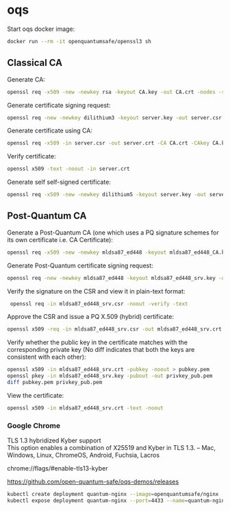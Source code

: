 # oqs


Start oqs docker image:
```bash
docker run --rm -it openquantumsafe/openssl3 sh
```

## Classical CA 
Generate CA:
```bash
openssl req -x509 -new -newkey rsa -keyout CA.key -out CA.crt -nodes -subj "/CN=Post-Quantum CA" -days 365
```

Generate certificate signing request:
```bash
openssl req -new -newkey dilithium3 -keyout server.key -out server.csr -nodes -subj "/CA=localhost" -addext "subjectAltName = DNS:localhost"
```

Generate certificate using CA:
```bash
openssl req -x509 -in server.csr -out server.crt -CA CA.crt -CAkey CA.key -days 365 -copy_extensions copy
```

Verify certificate:
```bash
openssl x509 -text -noout -in server.crt
```

Generate self self-signed certificate:
```bash
openssl req -x509 -new -newkey dilithium5 -keyout server.key -out server.crt -nodes -days 365 -subj "/CN=Post-Quantum CA"
```

## Post-Quantum CA
Generate a Post-Quantum CA (one which uses a PQ signature schemes for its own certificate i.e. CA Certificate):
```bash
openssl req -x509 -new -newkey mldsa87_ed448 -keyout mldsa87_ed448_CA.key -out mldsa87_ed448_CA.crt -nodes -subj "/CN= PQ test CA" -days 365 
```
Generate Post-Quantum certificate signing request:
```bash
openssl req -new -newkey mldsa87_ed448 -keyout mldsa87_ed448_srv.key -out mldsa87_ed448_srv.csr -nodes -subj "/CN=server"
```
Verify the signature on the CSR and view it in plain-text format:
```bash
 openssl req -in mldsa87_ed448_srv.csr -noout -verify -text
```
Approve the CSR and issue a PQ X.509 (hybrid) certificate:
```bash
openssl x509 -req -in mldsa87_ed448_srv.csr -out mldsa87_ed448_srv.crt -CA mldsa87_ed448_CA.crt -CAkey mldsa87_ed448_CA.key -CAcreateserial -days 365
```
Verify whether the public key in the certificate matches with the corresponding private key (No diff indicates that both the keys are consistent with each other):
```bash
openssl x509 -in mldsa87_ed448_srv.crt -pubkey -noout > pubkey.pem
openssl pkey -in mldsa87_ed448_srv.key -pubout -out privkey_pub.pem
diff pubkey.pem privkey_pub.pem
```
View the certificate:
```bash
openssl x509 -in mldsa87_ed448_srv.crt -text -noout
```




### Google Chrome

TLS 1.3 hybridized Kyber support \
This option enables a combination of X25519 and Kyber in TLS 1.3. – Mac, Windows, Linux, ChromeOS, Android, Fuchsia, Lacros

chrome://flags/#enable-tls13-kyber

https://github.com/open-quantum-safe/oqs-demos/releases

```bash
kubectl create deployment quantum-nginx --image=openquantumsafe/nginx
kubectl expose deployment quantum-nginx --port=4433 --name=quantum-nginx
```


